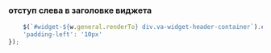 ### отступ слева в заголовке виджета
```javascript
    $(`#widget-${w.general.renderTo} div.va-widget-header-container`).css({
    'padding-left': '10px'  
});
```
